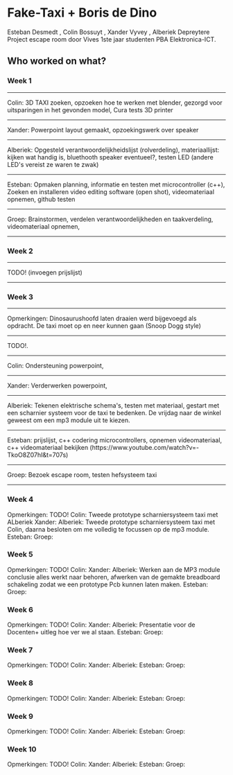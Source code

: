 # Fake-Taxi + Boris de Dino
Esteban Desmedt , Colin Bossuyt , Xander Vyvey , Alberiek Depreytere  Project escape room door Vives 1ste jaar studenten PBA Elektronica-ICT.

<h2> Who worked on what? </h2>

<h3>Week 1</h3>
<hr>
Colin:
3D TAXI zoeken, opzoeken hoe te werken met blender, gezorgd voor uitsparingen in het gevonden model, Cura tests 3D printer
<hr>
Xander:
Powerpoint layout gemaakt, opzoekingswerk over speaker
<hr>
Alberiek: 
Opgesteld verantwoordelijkheidslijst (rolverdeling), materiaallijst: kijken wat handig is, bluethooth speaker eventueel?, testen LED (andere LED's vereist ze waren te zwak) 
<hr>
Esteban: 
Opmaken planning, informatie en testen met microcontroller (c++), Zoeken en installeren video editing software (open shot), videomateriaal opnemen, github testen
<hr>
Groep:
Brainstormen, verdelen verantwoordelijkheden en taakverdeling, videomateriaal opnemen, 
<hr>

<h3>Week 2</h3>
<hr>
TODO! (invoegen prijslijst)
<hr>

<h3>Week 3</h3>
<hr>
Opmerkingen: Dinosaurushoofd laten draaien werd bijgevoegd als opdracht. 
De taxi moet op en neer kunnen gaan (Snoop Dogg style)
<hr>
TODO!.
<hr>
Colin: Ondersteuning powerpoint, 
<hr>
Xander: Verderwerken powerpoint,
<hr>
Alberiek: Tekenen elektrische schema's, testen met materiaal, gestart met een scharnier systeem voor de taxi te bedenken.
De vrijdag naar de winkel geweest om een mp3 module uit te kiezen. 
<hr>
Esteban: prijslijst, c++ codering microcontrollers, opnemen videomateriaal, c++ videomateriaal bekijken (https://www.youtube.com/watch?v=-TkoO8Z07hI&t=707s)
<hr>
Groep: Bezoek escape room, testen hefsysteem taxi
<hr>
<h3>Week 4</h3>
Opmerkingen: 
TODO!
Colin: Tweede prototype scharniersysteem taxi met ALberiek
Xander: 
Alberiek: Tweede prototype scharniersysteem taxi met Colin, daarna besloten om me volledig te focussen op de mp3 module.
Esteban: 
Groep: 

<h3>Week 5</h3>
Opmerkingen: 
TODO!
Colin: 
Xander: 
Alberiek: Werken aan de MP3 module conclusie alles werkt naar behoren, afwerken van de gemakte breadboard schakeling zodat we een prototype Pcb kunnen laten maken.
Esteban: 
Groep: 

<h3>Week 6</h3>
Opmerkingen: 
TODO!
Colin: 
Xander: 
Alberiek: Presentatie voor de Docenten+ uitleg hoe ver we al staan.
Esteban: 
Groep: 

<h3>Week 7</h3>
Opmerkingen: 
TODO!
Colin: 
Xander: 
Alberiek: 
Esteban: 
Groep: 

<h3>Week 8</h3>
Opmerkingen: 
TODO!
Colin: 
Xander: 
Alberiek: 
Esteban: 
Groep: 

<h3>Week 9</h3>
Opmerkingen: 
TODO!
Colin: 
Xander: 
Alberiek: 
Esteban: 
Groep: 

<h3>Week 10</h3>
Opmerkingen: 
TODO!
Colin: 
Xander: 
Alberiek: 
Esteban: 
Groep: 
